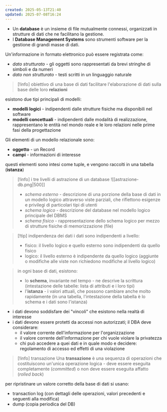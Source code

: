 ```yaml
---
created: 2025-05-13T21:40
updated: 2025-07-08T16:24
---
```

- Un **database** è un insieme di file mutualmente connessi, organizzati in strutture di dati che ne facilitano la gestione.
- I **Database Management Systems** sono strumenti software per la gestione di grandi masse di dati.

Un'informazione in formato elettronico può essere registrata come:
- *dato strutturato* - gli oggetti sono rappresentati da brevi stringhe di simboli e da numeri
- *dato non strutturato* - testi scritti in un linguaggio naturale

>[!info] obiettivo di una base di dati
>facilitare l'elaborazione di dati sulla base delle loro **relazioni**

esistono due tipi principali di modelli:
- **modelli logici** - indipendenti dalle strutture fisiche ma disponibili nel software
- **modelli concettuali** - indipendenti dalle modalità di realizzazione, rappresentano le entità nel mondo reale e le loro relazioni nelle prime fasi della progettazione

Gli elementi di un modello relazionale sono:
- **oggetto** - un Record
- **campi** - informazioni di interesse

questi elementi sono intesi come tuple, e vengono raccolti in una tabella (**istanza**)

>[!info] i tre livelli di astrazione di un database
>![[astrazione-db.png|500]]
>- *schema esterno* - descrizione di una porzione della base di dati in un modello logico attraverso viste parziali, che riflettono esigenze e privilegi di particolari tipi di utenti
>- *schema logico* - descrizione del database nel modello logico principale del DBMS
>- *schema fisico* - rappresentazione dello schema logico per mezzo di strutture fisiche di memorizzazione (file)

>[!tip] indipendenza dei dati
>i dati sono indipendenti a livello: 
>- fisico: il livello logico e quello esterno sono indipendenti da quello fisico
>- logico:  il livello esterno è indipendente da quello logico (aggiunte o modifiche alle viste non richiedono modifiche al livello logico)

> in ogni base di dati, esistono:
> - lo **schema**, invariante nel tempo - ne descrive la scrittura (intestazione delle tabelle: lista di attributi e i loro tipi)
> - l'**istanza** - i valori attuali, che possono cambiare anche molto rapidamente
> (in una tabella, l'intestazione della tabella è lo schema e i dati sono l'istanza)

- i dati devono soddisfare dei "vincoli" che esistono nella realtà di interesse
- i dati devono essere protetti da accessi non autorizzati; il DBA deve considerare:
	- il valore corrente dell'informazione per l'organizzazione
	- il valore corrente dell'informazione per chi vuole violare la privatezza
	- chi può accedere a quei dati e in quale modo
	e decidere: regolamento di accesso ed effetti di una violazione 

>[!info] transazione
>Una **transazione** è una sequenza di operazioni che costituiscono un'unica operazione logica - deve essere eseguita completamente (*committed*) o non deve essere eseguita affatto (*rolled back*)

per ripristinare un valore corretto della base di dati si usano:
- transaction log (con dettagli delle operazioni, valori precedenti e seguenti alla modifica)
- dump (copia periodica del DB)